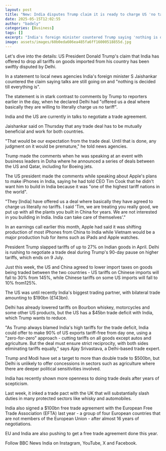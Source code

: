 ```yaml
---
layout: post
title: "New: India disputes Trump claim it is ready to charge US 'no tariffs'"
date: 2025-05-15T12:02:55
author: "badely"
categories: [Business]
tags: []
excerpt: "India's foreign minister countered Trump saying 'nothing is decided till everything is'."
image: assets/images/60b0eda606ea485fa6ff16000518855d.jpg
---
```


Let's dive into the details: US President Donald Trump's claim that India has offered to drop all tariffs on goods imported from his country has been swiftly disputed by Delhi.

In a statement to local news agencies India's foreign minister S Jaishankar countered the claim saying talks are still going on and "nothing is decided till everything is". 

The statement is in stark contrast to comments by Trump to reporters earlier in the day, when he declared Delhi had "offered us a deal where basically they are willing to literally charge us no tariff".

India and the US are currently in talks to negotiate a trade agreement.

Jaishankar said on Thursday that any trade deal has to be mutually beneficial and  work for both countries. 

"That would be our expectation from the trade deal. Until that is done, any judgment on it would be premature," he told news agencies.

Trump made the comments when he was speaking at an event with business leaders in Doha where he announced a series of deals between the US and Qatar, including for Boeing jets.

The US president made the comments while speaking about Apple's plans to make iPhones in India, saying he had told CEO Tim Cook that he didn't want him to build in India because it was "one of the highest tariff nations in the world". 

 "They [India] have offered us a deal where basically they have agreed to charge us literally no tariffs. I said 'Tim, we are treating you really good, we put up with all the plants you built in China for years. We are not interested in you building in India. India can take care of themselves'." 

In an earnings call earlier this month, Apple had said it was shifting production of most iPhones from China to India while Vietnam would be a major production hub for items such as iPads and Apple watches.

President Trump slapped tariffs of up to 27% on Indian goods in April. Delhi is rushing to negotiate a trade deal during Trump's 90-day pause on higher tariffs, which ends on 9 July. 

Just this week, the US and China agreed to lower import taxes on goods being traded between the two countries - US tariffs on Chinese imports will fall to 30% from 145%, while Chinese tariffs on some US imports will fall to 10% from125%.

The US was until recently India's biggest trading partner, with bilateral trade amounting to $190bn (£143bn).

Delhi has already lowered tariffs on Bourbon whiskey, motorcycles and some other US products, but the US has a $45bn trade deficit with India, which Trump wants to reduce.

"As Trump always blamed India's high tariffs for the trade deficit, India could offer to make 90% of US exports tariff-free from day one, using a "zero-for-zero" approach - cutting tariffs on all goods except autos and agriculture. But the deal must ensure strict reciprocity, with both sides eliminating tariffs equally," says Ajay Srivastava, a Delhi-based trade expert.

Trump and Modi have set a target to more than double trade to $500bn, but Delhi is unlikely to offer concessions in sectors such as agriculture where there are deeper political sensitivities involved.

India has recently shown more openness to doing trade deals after years of scepticism.

Last week, it inked a trade pact with the UK that will substantially slash duties in many protected sectors like whisky and automobiles.

India also signed a $100bn free trade agreement with the European Free Trade Association (EFTA) last year - a group of four European countries that are not members of the European Union - after almost 16 years of negotiations.

EU and India are also pushing to get a free trade agreement done this year.

Follow BBC News India on Instagram, YouTube, X and Facebook.

